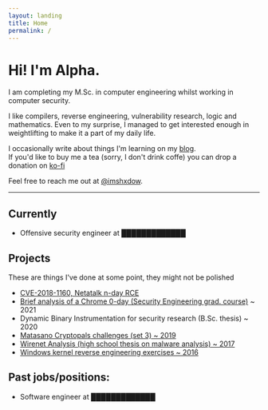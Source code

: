 ```yaml
---
layout: landing
title: Home
permalink: /
---
```


# Hi! I'm Alpha.

I am completing my M.Sc. in computer engineering whilst working in
computer security.

I like compilers, reverse engineering, vulnerability
research, logic and mathematics. Even to my surprise, I
managed to get interested enough in weightlifting to make
it a part of my daily life.

I occasionally write about things I'm learning on my
[blog](/blog).  
If you'd like to buy me a tea (sorry, I don't drink coffe)
you can drop a donation on [ko-fi](https://ko-fi.com/shxdow)

Feel free to reach me out at
[@imshxdow](https://twitter.com/imshxdow).

* * *

Currently
--------------------

*   Offensive security engineer at █████████████

Projects
-------------

These are things I've done at some point, they might not be polished

*   [CVE-2018-1160, Netatalk n-day RCE](/cve-2018-1160)
*   [Brief analysis of a Chrome 0-day (Security Engineering grad. course)](https://raw.githubusercontent.com/shxdow/talks/main/short-browser-exploitation.pdf) ~ 2021
*   Dynamic Binary Instrumentation for security research (B.Sc. thesis) ~ 2020
*   [Matasano Cryptopals challenges (set 3) ~ 2019](https://github.com/shxdow/matasano)
*   [Wirenet Analysis (high school thesis on malware analysis) ~ 2017](https://github.com/shxdow/wirenet-analysis)
*   [Windows kernel reverse engineering exercises ~ 2016](https://github.com/shxdow/low-level-exercises/tree/master/practical-reverse-engineering)

Past jobs/positions:
--------------------

*   Software engineer at █████████████

